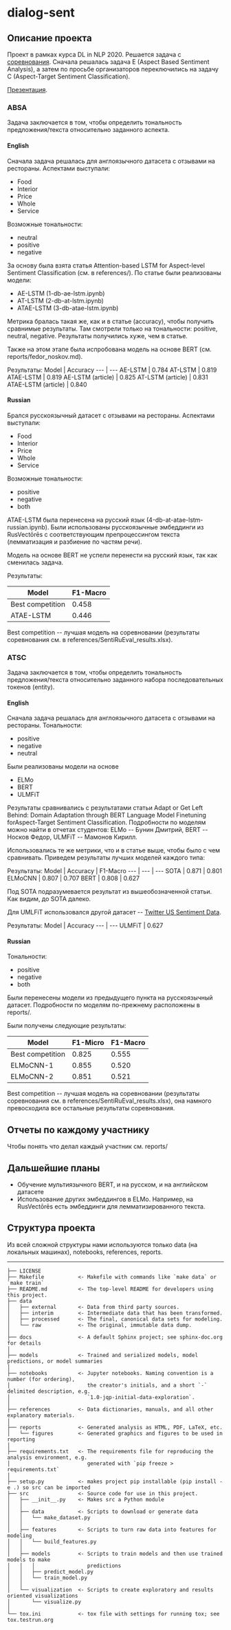dialog-sent
==============================


## Описание проекта

Проект в рамках курса DL in NLP 2020. Решается задача с [соревнования](http://www.dialog-21.ru/evaluation/2015/sentiment/). Сначала решалась задача E (Aspect Based Sentiment Analysis), а затем по просьбе организаторов переключились на задачу C (Aspect-Target Sentiment Classification).

[Презентация](reports/presentation.pdf).

### ABSA

Задача заключается в том, чтобы определить тональность предложения/текста относительно заданного аспекта.

#### English

Сначала задача решалась для англоязычного датасета с отзывами на рестораны. Аспектами выступали:
* Food
* Interior
* Price
* Whole
* Service

Возможные тональности:
* neutral
* positive
* negative

За основу была взята статья Attention-based LSTM for Aspect-level Sentiment Classification (см. в references/). По статье были реализованы модели:
* AE-LSTM (1-db-ae-lstm.ipynb)
* AT-LSTM (2-db-at-lstm.ipynb)
* ATAE-LSTM (3-db-atae-lstm.ipynb)

Метрика бралась такая же, как и в статье (accuracy), чтобы получить сравнимые результаты. Там смотрели только на тональности: positive, neutral, negative. Результаты получились хуже, чем в статье.

Также на этом этапе была испробована модель на основе BERT (см. reports/fedor_noskov.md).

Результаты:
Model | Accuracy
--- | ---
AE-LSTM | 0.784
AT-LSTM | 0.819
ATAE-LSTM | 0.819
AE-LSTM (article) | 0.825
AT-LSTM (article) | 0.831
ATAE-LSTM (article) | 0.840

#### Russian

Брался русскоязычный датасет с отзывами на рестораны. Аспектами выступали:
* Food
* Interior
* Price
* Whole
* Service

Возможные тональности:
* positive
* negative
* both

ATAE-LSTM была перенесена на русский язык (4-db-at-atae-lstm-russian.ipynb). Были использованы русскоязычные эмбеддинги из RusVectōrēs с соответствующим препроцессингом текста (лемматизация и разбиение по частям речи).

Модель на основе BERT не успели перенести на русский язык, так как сменилась задача.

Результаты:

Model | F1-Macro
--- | ---
Best competition | 0.458
ATAE-LSTM | 0.446

Best competition -- лучшая модель на соревновании (результаты соревнования см. в references/SentiRuEval_results.xlsx).

### ATSC

Задача заключается в том, чтобы определить тональность предложения/текста относительно заданного набора последовательных токенов (entity).

#### English

Сначала задача решалась для англоязычного датасета с отзывами на рестораны. Тональности:
* positive
* negative
* neutral

Были реализованы модели на основе 
* ELMo 
* BERT 
* ULMFiT 

Результаты сравнивались с результатами статьи Adapt or Get Left Behind: Domain Adaptation through BERT Language Model Finetuning forAspect-Target Sentiment Classification. Подробности по моделям можно найти в отчетах студентов: ELMo -- Бунин Дмитрий, BERT -- Носков Федор, ULMFiT -- Мамонов Кирилл.

Использовались те же метрики, что и в статье выше, чтобы было с чем сравнивать. Приведем результаты лучших моделей каждого типа:

Результаты:
Model | Accuracy | F1-Macro
--- | --- | ---
SOTA | 0.871 | 0.801
ELMoCNN | 0.807 | 0.707
BERT | 0.808 | 0.627

Под SOTA подразумевается результат из вышеобозначенной статьи. Как видим, до SOTA далеко.

Для UMLFiT использовался другой датасет -- [Twitter US Sentiment Data](https://www.kaggle.com/crowdflower/twitter-airline-sentiment).

Результаты:
Model | Accuracy
--- | ---
ULMFiT | 0.627

#### Russian

Тональности:
* positive
* negative
* both

Были перенесены модели из предыдущего пункта на русскоязычный датасет. Подробности по моделям по-прежнему расположены в reports/.

Были получены следующие результаты:

Model | F1-Micro | F1-Macro
--- | --- | ---
Best competition | 0.825 | 0.555
ELMoCNN-1 | 0.855 | 0.520
ELMoCNN-2 | 0.851 | 0.521

Best competition -- лучшая модель на соревновании (результаты соревнования см. в references/SentiRuEval_results.xlsx), она намного превосходила все остальные результаты соревнования.


## Отчеты по каждому участнику

Чтобы понять что делал каждый участник см. reports/

## Дальшейшие планы

* Обучение мультиязычного BERT, и на русском, и на английском датасете
* Использование других эмбеддингов в ELMo. Например, на RusVectōrēs есть эмбеддинги для лемматизированного текста.


## Структура проекта

Из всей сложной структуры нами используются только data (на локальных машинах), notebooks, references, reports.

------------

    ├── LICENSE
    ├── Makefile           <- Makefile with commands like `make data` or `make train`
    ├── README.md          <- The top-level README for developers using this project.
    ├── data
    │   ├── external       <- Data from third party sources.
    │   ├── interim        <- Intermediate data that has been transformed.
    │   ├── processed      <- The final, canonical data sets for modeling.
    │   └── raw            <- The original, immutable data dump.
    │
    ├── docs               <- A default Sphinx project; see sphinx-doc.org for details
    │
    ├── models             <- Trained and serialized models, model predictions, or model summaries
    │
    ├── notebooks          <- Jupyter notebooks. Naming convention is a number (for ordering),
    │                         the creator's initials, and a short `-` delimited description, e.g.
    │                         `1.0-jqp-initial-data-exploration`.
    │
    ├── references         <- Data dictionaries, manuals, and all other explanatory materials.
    │
    ├── reports            <- Generated analysis as HTML, PDF, LaTeX, etc.
    │   └── figures        <- Generated graphics and figures to be used in reporting
    │
    ├── requirements.txt   <- The requirements file for reproducing the analysis environment, e.g.
    │                         generated with `pip freeze > requirements.txt`
    │
    ├── setup.py           <- makes project pip installable (pip install -e .) so src can be imported
    ├── src                <- Source code for use in this project.
    │   ├── __init__.py    <- Makes src a Python module
    │   │
    │   ├── data           <- Scripts to download or generate data
    │   │   └── make_dataset.py
    │   │
    │   ├── features       <- Scripts to turn raw data into features for modeling
    │   │   └── build_features.py
    │   │
    │   ├── models         <- Scripts to train models and then use trained models to make
    │   │   │                 predictions
    │   │   ├── predict_model.py
    │   │   └── train_model.py
    │   │
    │   └── visualization  <- Scripts to create exploratory and results oriented visualizations
    │       └── visualize.py
    │
    └── tox.ini            <- tox file with settings for running tox; see tox.testrun.org

